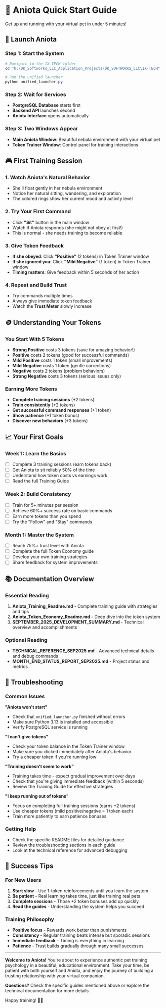 # 🌟 Aniota Quick Start Guide

Get up and running with your virtual pet in under 5 minutes!

## 🚀 Launch Aniota

### Step 1: Start the System
```powershell
# Navigate to the IX-TECH folder
cd "h:\DK_Softworks_LLC_Application_Projects\DK_SOFTWORKS_LLC\IX-TECH"

# Run the unified launcher
python unified_launcher.py
```

### Step 2: Wait for Services
- **PostgreSQL Database** starts first
- **Backend API** launches second  
- **Aniota Interface** opens automatically

### Step 3: Two Windows Appear
- **Main Aniota Window**: Beautiful nebula environment with your virtual pet
- **Token Trainer Window**: Control panel for training interactions

## 🎮 First Training Session

### 1. Watch Aniota's Natural Behavior
- She'll float gently in her nebula environment
- Notice her natural sitting, wandering, and exploration
- The colored rings show her current mood and activity level

### 2. Try Your First Command
- Click **"Sit"** button in the main window
- Watch if Aniota responds (she might not obey at first!)
- This is normal - she needs training to become reliable

### 3. Give Token Feedback
- **If she obeyed**: Click **"Positive"** (2 tokens) in Token Trainer window
- **If she ignored you**: Click **"Mild Negative"** (1 token) in Token Trainer window
- **Timing matters**: Give feedback within 5 seconds of her action

### 4. Repeat and Build Trust
- Try commands multiple times
- Always give immediate token feedback
- Watch the **Trust Meter** slowly increase

## 🪙 Understanding Your Tokens

### You Start With 5 Tokens
- **Strong Positive** costs 3 tokens (save for amazing behavior!)
- **Positive** costs 2 tokens (good for successful commands)
- **Mild Positive** costs 1 token (small improvements)
- **Mild Negative** costs 1 token (gentle corrections)
- **Negative** costs 2 tokens (problem behaviors)
- **Strong Negative** costs 3 tokens (serious issues only)

### Earning More Tokens
- **Complete training sessions** (+2 tokens)
- **Train consistently** (+2 tokens)  
- **Get successful command responses** (+1 token)
- **Show patience** (+1 token bonus)
- **Discover new behaviors** (+3 tokens)

## 📈 Your First Goals

### Week 1: Learn the Basics
- [ ] Complete 3 training sessions (earn tokens back)
- [ ] Get Aniota to sit reliably 50% of the time
- [ ] Understand how token costs vs earnings work
- [ ] Read the full Training Guide

### Week 2: Build Consistency  
- [ ] Train for 5+ minutes per session
- [ ] Achieve 60%+ success rate on basic commands
- [ ] Earn more tokens than you spend
- [ ] Try the "Follow" and "Stay" commands

### Month 1: Master the System
- [ ] Reach 75%+ trust level with Aniota
- [ ] Complete the full Token Economy guide
- [ ] Develop your own training strategies
- [ ] Share feedback for system improvements

## 📚 Documentation Overview

### Essential Reading
1. **Aniota_Training_Readme.md** - Complete training guide with strategies and tips
2. **Aniota_Token_Economy_Readme.md** - Deep dive into the token system
3. **SEPTEMBER_2025_DEVELOPMENT_SUMMARY.md** - Technical overview and accomplishments

### Optional Reading
- **TECHNICAL_REFERENCE_SEP2025.md** - Advanced technical details and debug commands
- **MONTH_END_STATUS_REPORT_SEP2025.md** - Project status and metrics

## 🔧 Troubleshooting

### Common Issues

**"Aniota won't start"**
- Check that `unified_launcher.py` finished without errors
- Make sure Python 3.13 is installed and accessible
- Verify PostgreSQL service is running

**"I can't give tokens"**
- Check your token balance in the Token Trainer window
- Make sure you clicked immediately after Aniota's behavior
- Try a cheaper token if you're running low

**"Training doesn't seem to work"**
- Training takes time - expect gradual improvement over days
- Check that you're giving immediate feedback (within 5 seconds)
- Review the Training Guide for effective strategies

**"I keep running out of tokens"**
- Focus on completing full training sessions (earns +2 tokens)
- Use cheaper tokens (mild positive/negative = 1 token each)
- Train more patiently to earn patience bonuses

### Getting Help
- Check the specific README files for detailed guidance
- Review the troubleshooting sections in each guide
- Look at the technical reference for advanced debugging

## 🎯 Success Tips

### For New Users
1. **Start slow** - Use 1-token reinforcements until you learn the system
2. **Be patient** - Real learning takes time, just like training real pets
3. **Complete sessions** - Those +2 token bonuses add up quickly
4. **Read the guides** - Understanding the system helps you succeed

### Training Philosophy
- **Positive focus** - Rewards work better than punishments
- **Consistency** - Regular training beats intense but sporadic sessions  
- **Immediate feedback** - Timing is everything in learning
- **Patience** - Trust builds gradually through many small successes

---

**Welcome to Aniota!** You're about to experience authentic pet training psychology in a beautiful, educational environment. Take your time, be patient with both yourself and Aniota, and enjoy the journey of building a trusting relationship with your virtual companion.

**Questions?** Check the specific guides mentioned above or explore the technical documentation for more details.

Happy training! 🐾✨
